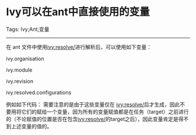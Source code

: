 # Ivy可以在ant中直接使用的变量
Tags: Ivy;Ant;变量

------

在 ant 文件中使用<ivy:resolve/>进行解析后，可以使用如下变量：

ivy.organisation

ivy.module

ivy.revision

ivy.resolved.configurations

例如如下代码：
   <target  name= "UT_junit"  depends=  "cleanForZip" > 
   <mkdir dir="${junit.test.result}"/> 
     <javac  srcdir= "${test.src.dir}"  destdir= "${test.class.dir}"  encoding= "GBK" > 
      <classpath> 
       <pathelement  location= "${build.dist.dir}/${ ivy.module }-${ ivy.revision }.jar" /> 
       <path  refid= "lib.path" /> 
       <path  refid= "test.lib.path" /> 
      </classpath> 
     </javac> 
 需要注意的是由于这些变量仅在 <ivy:resolve/>后才生成，因此不要用<property name="..." value="${ivy.module}" />将它们的赋给一个变量，因为所有的变量赋值都是在任务（target）之前进行的（不论赋值的位置是否在包含<ivy:resolve/>的target之后），因此变量肯定是得不到上述变量的值的。
